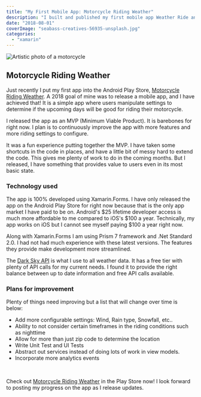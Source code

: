 ```yaml
---
title: "My First Mobile App: Motorcycle Riding Weather"
description: "I built and published my first mobile app Weather Ride an app for motorcycle riders to check the weather available on Android and iOS."
date: "2018-08-01"
coverImage: "seabass-creatives-56935-unsplash.jpg"
categories: 
  - "xamarin"
---
```


![Artistic photo of a motorcycle](/images/ForPosts/seabass-creatives-56935-unsplash.jpg) 

## Motorcycle Riding Weather

Just recently I put my first app into the Android Play Store, [Motorcycle Riding Weather](https://play.google.com/store/apps/details?id=com.thetombomb.motorcycleridingweather). A 2018 goal of mine was to release a mobile app, and I have achieved that! It is a simple app where users manipulate settings to determine if the upcoming days will be good for riding their motorcycle.

I released the app as an MVP (Minimum Viable Product). It is barebones for right now. I plan is to continuously improve the app with more features and more riding settings to configure.

It was a fun experience putting together the MVP. I have taken some shortcuts in the code in places, and have a little bit of messy hard to extend the code. This gives me plenty of work to do in the coming months. But I released, I have something that provides value to users even in its most basic state.

### Technology used

The app is 100% developed using Xamarin.Forms. I have only released the app on the Android Play Store for right now because that is the only app market I have paid to be on. Android's $25 lifetime developer access is much more affordable to me compared to iOS's $100 a year. Technically, my app works on iOS but I cannot see myself paying $100 a year right now.

Along with Xamarin.Forms I am using Prism 7 framework and .Net Standard 2.0. I had not had much experience with these latest versions. The features they provide make development more streamlined.

The [Dark Sky API](https://darksky.net/dev) is what I use to all weather data. It has a free tier with plenty of API calls for my current needs. I found it to provide the right balance between up to date information and free API calls available.

### Plans for improvement

Plenty of things need improving but a list that will change over time is below:

- Add more configurable settings: Wind, Rain type, Snowfall, etc..
- Ability to not consider certain timeframes in the riding conditions such as nighttime
- Allow for more than just zip code to determine the location
- Write Unit Test and UI Tests
- Abstract out services instead of doing lots of work in view models.
- Incorporate more analytics events

 

Check out [Motorcycle Riding Weather](https://play.google.com/store/apps/details?id=com.thetombomb.motorcycleridingweather) in the Play Store now! I look forward to posting my progress on the app as I release updates.
